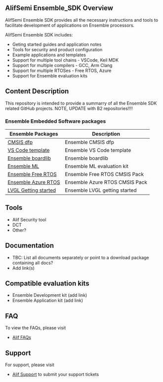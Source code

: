 ## AlifSemi Ensemble_SDK Overview
AlifSemi Ensemble SDK provides all the necessary instructions and tools to facilitate development of applications on Ensemble processors.

AlifSemi Ensemble SDK includes:
* Geting started guides and application notes
* Tools for security and product configuration
* Example applications and templates
* Support for multiple tool chains - VSCode, Keil MDK  
* Support for multiple compilers - GCC, Arm Clang
* Support for multiple RTOSes - Free RTOS, Azure
* Support for Ensemble evaluation kits

## Content Description
This repository is intended to provide a summarry of all the Ensemble SDK related GitHub projects.
NOTE, UPDATE with B2 repositories!!!!
### Ensemble Embedded Software packages 
Ensemble Packages | Description
---------------------- | -----------
[CMSIS dfp](https://github.com/alifsemi/alif_ensemble-cmsis-dfp) | Ensemble CMSIS dfp
[VS Code template](https://github.com/alifsemi/alif_vscode-template) | Ensemble VS Code template 
[Ensemble boardlib](https://github.com/alifsemi/alif_boardlib) | Ensemble boardlib
[Ensemble ML](https://github.com/alifsemi/alif_ml-embedded-evaluation-kit) | Ensemble ML evaluation kit 
[Ensemble Free RTOS](https://github.com/alifsemi/alif_ensemble-FreeRTOS-Components) | Ensemble Free RTOS CMSIS Pack
[Ensemble Azure RTOS](https://github.com/alifsemi/alif_ensemble-Azure-RTOS) | Ensemble Azure RTOS CMSIS Pack
[LVGL Getting started](https://github.com/alifsemi/alif_ensemble-lvgl-getting-started) | Ensemble LVGL getting started

## Tools
* Alif Security tool
* DCT
* Other?

## Documentation
* TBC: List all documents separately or point to a download package containing all docs?
* Add link(s)

## Compatible evaluation kits
* Ensemble Development kit (add link)
* Ensemble Application kit (add link)
  
## FAQ
To view the FAQs, please visit
* [Alif FAQs](https://alifsemi.com/support/faqs/)
## Support 
For support, please visit
* [Alif Support](https://alifsemi.com/support/technical-support/) to submit your support tickets 
